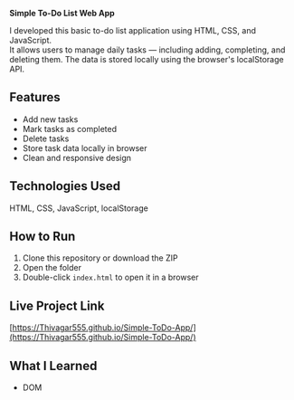 **Simple To-Do List Web App**

I developed this basic to-do list application using HTML, CSS, and JavaScript.  
It allows users to manage daily tasks — including adding, completing, and deleting them. The data is stored locally using the browser's localStorage API.

## Features

- Add new tasks  
- Mark tasks as completed  
- Delete tasks  
- Store task data locally in browser  
- Clean and responsive design

## Technologies Used

HTML, CSS, JavaScript, localStorage

## How to Run

1. Clone this repository or download the ZIP  
2. Open the folder  
3. Double-click `index.html` to open it in a browser

## Live Project Link

[https://Thivagar555.github.io/Simple-ToDo-App/](https://Thivagar555.github.io/Simple-ToDo-App/)

## What I Learned

- DOM
